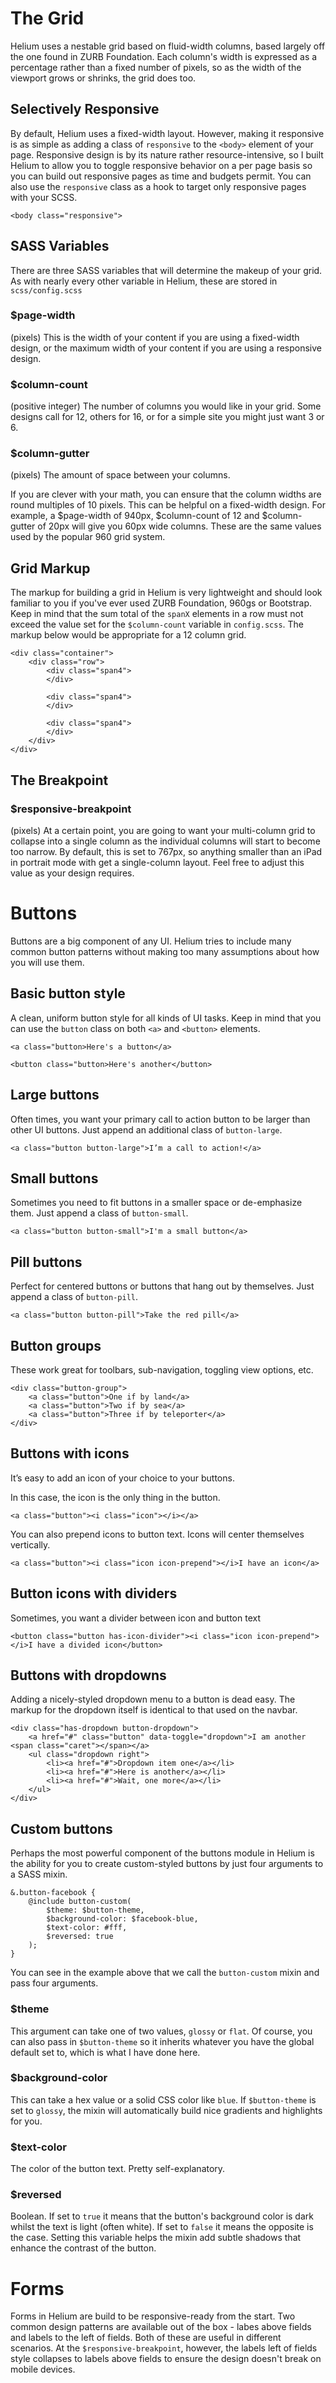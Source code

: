 # The Grid

Helium uses a nestable grid based on fluid-width columns, based largely off the one found in ZURB Foundation. Each column's width is expressed as a percentage rather than a fixed number of pixels, so as the width of the viewport grows or shrinks, the grid does too.

## Selectively Responsive

By default, Helium uses a fixed-width layout. However, making it responsive is as simple as adding a class of `responsive` to the `<body>` element of your page. Responsive design is by its nature rather resource-intensive, so I built Helium to allow you to toggle responsive behavior on a per page basis so you can build out responsive pages as time and budgets permit. You can also use the `responsive` class as a hook to target only responsive pages with your SCSS. 

	<body class="responsive">

## SASS Variables

There are three SASS variables that will determine the makeup of your grid. As with nearly every other variable in Helium, these are stored in `scss/config.scss`

### $page-width

(pixels) This is the width of your content if you are using a fixed-width design, or the maximum width of your content if you are using a responsive design.

### $column-count

(positive integer) The number of columns you would like in your grid. Some designs call for 12, others for 16, or for a simple site you might just want 3 or 6.

### $column-gutter

(pixels) The amount of space between your columns.

If you are clever with your math, you can ensure that the column widths are round multiples of 10 pixels. This can be helpful on a fixed-width design. For example, a $page-width of 940px, $column-count of 12 and $column-gutter of 20px will give you 60px wide columns. These are the same values used by the popular 960 grid system.

## Grid Markup

The markup for building a grid in Helium is very lightweight and should look familiar to you if you've ever used ZURB Foundation, 960gs or Bootstrap. Keep in mind that the sum total of the `spanX` elements in a row must not exceed the value set for the `$column-count` variable in `config.scss`. The markup below would be appropriate for a 12 column grid.

	<div class="container">
		<div class="row">
			<div class="span4">
			</div>
			
			<div class="span4">
			</div>
			
			<div class="span4">
			</div>
		</div>
	</div>


## The Breakpoint

### $responsive-breakpoint

(pixels) At a certain point, you are going to want your multi-column grid to collapse into a single column as the individual columns will start to become too narrow. By default, this is set to 767px, so anything smaller than an iPad in portrait mode with get a single-column layout. Feel free to adjust this value as your design requires.

# Buttons

Buttons are a big component of any UI. Helium tries to include many common button patterns without making too many assumptions about how you will use them.

## Basic button style

A clean, uniform button style for all kinds of UI tasks. Keep in mind that you can use the `button` class on both `<a>` and `<button>` elements.

	<a class="button>Here's a button</a>
	
	<button class="button>Here's another</button>
	
## Large buttons

Often times, you want your primary call to action button to be larger than other UI buttons. Just append an additional class of `button-large`.

	<a class="button button-large">I’m a call to action!</a>
	
## Small buttons

Sometimes you need to fit buttons in a smaller space or de-emphasize them. Just append a class of `button-small`.

	<a class="button button-small">I'm a small button</a>
	
## Pill buttons

Perfect for centered buttons or buttons that hang out by themselves. Just append a class of `button-pill`.

	<a class="button button-pill">Take the red pill</a>

## Button groups

These work great for toolbars, sub-navigation, toggling view options, etc.

	<div class="button-group">
		<a class="button">One if by land</a>
		<a class="button">Two if by sea</a>
		<a class="button">Three if by teleporter</a>
	</div>

## Buttons with icons

It’s easy to add an icon of your choice to your buttons.

In this case, the icon is the only thing in the button.
	
	<a class="button"><i class="icon"></i></a>
	
You can also prepend icons to button text. Icons will center themselves vertically.

	<a class="button"><i class="icon icon-prepend"></i>I have an icon</a>
	
## Button icons with dividers

Sometimes, you want a divider between icon and button text

	<button class="button has-icon-divider"><i class="icon icon-prepend"></i>I have a divided icon</button>
	
## Buttons with dropdowns

Adding a nicely-styled dropdown menu to a button is dead easy. The markup for the dropdown itself is identical to that used on the navbar.

	<div class="has-dropdown button-dropdown">
		<a href="#" class="button" data-toggle="dropdown">I am another <span class="caret"></span></a>
		<ul class="dropdown right">
			<li><a href="#">Dropdown item one</a></li>
			<li><a href="#">Here is another</a></li>
			<li><a href="#">Wait, one more</a></li>
		</ul>
	</div>
	
## Custom buttons

Perhaps the most powerful component of the buttons module in Helium is the ability for you to create custom-styled buttons by just four arguments to a SASS mixin.

	&.button-facebook {
		@include button-custom(
			$theme: $button-theme, 
			$background-color: $facebook-blue, 
			$text-color: #fff, 
			$reversed: true	
		);
	}

You can see in the example above that we call the `button-custom` mixin and pass four arguments.

### $theme

This argument can take one of two values, `glossy` or `flat`. Of course, you can also pass in `$button-theme` so it inherits whatever you have the global default set to, which is what I have done here.

### $background-color

This can take a hex value or a solid CSS color like `blue`. If `$button-theme` is set to `glossy`, the mixin will automatically build nice gradients and highlights for you.

### $text-color

The color of the button text. Pretty self-explanatory.

### $reversed

Boolean. If set to `true` it means that the button's background color is dark whilst the text is light (often white). If set to `false` it means the opposite is the case. Setting this variable helps the mixin add subtle shadows that enhance the contrast of the button.

# Forms

Forms in Helium are build to be responsive-ready from the start. Two common design patterns are available out of the box - labes above fields and labels to the left of fields. Both of these are useful in different scenarios. At the `$responsive-breakpoint`, however, the labels left of fields style collapses to labels above fields to ensure the design doesn't break on mobile devices.